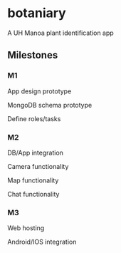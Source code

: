 # botaniary


A UH Manoa plant identification app

## Milestones


### M1
App design prototype

MongoDB schema prototype

Define roles/tasks

### M2
DB/App integration

Camera functionality

Map functionality

Chat functionality

### M3
Web hosting

Android/IOS integration
